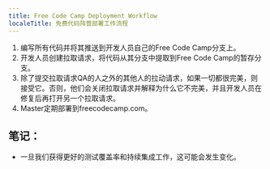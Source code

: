 ```yaml
---
title: Free Code Camp Deployment Workflow
localeTitle: 免费代码阵营部署工作流程
---
```

1.  编写所有代码并将其推送到开发人员自己的Free Code Camp分支上。
2.  开发人员创建拉取请求，将代码从其分支中提取到Free Code Camp的暂存分支。
3.  除了提交拉取请求QA的人之外的其他人的拉动请求，如果一切都很完美，则接受它。否则，他们会关闭拉取请求并解释为什么它不完美，并且开发人员在修复后再打开另一个拉取请求。
4.  Master定期部署到freecodecamp.com。

## 笔记：

*   一旦我们获得更好的测试覆盖率和持续集成工作，这可能会发生变化。